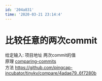 ```yaml
---
id: '204a831'
time: '2020-03-21 23:14:4'
---
```


# 比较任意的两次commit
给定输入: 项目地址 两次commit的值  
原理 [comparing-commits](https://help.github.com/cn/github/committing-changes-to-your-project/comparing-commits)  
方法 https://github.com/pingcap-incubator/tinykv/compare/4adae79..6f7280b
